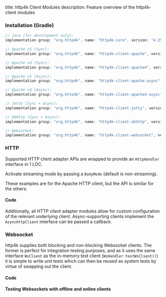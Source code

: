 title: http4k Client Modules
description: Feature overview of the http4k-client modules

### Installation (Gradle)

```groovy
// Java (for development only):
implementation group: "org.http4k", name: "http4k-core", version: "4.25.0.0"

// Apache v5 (Sync): 
implementation group: "org.http4k", name: "http4k-client-apache", version: "4.25.0.0"

// Apache v4 (Sync): 
implementation group: "org.http4k", name: "http4k-client-apache4", version: "4.25.0.0"

// Apache v5 (Async): 
implementation group: "org.http4k", name: "http4k-client-apache-async", version: "4.25.0.0"

// Apache v4 (Async): 
implementation group: "org.http4k", name: "http4k-client-apache4-async", version: "4.25.0.0"

// Jetty (Sync + Async): 
implementation group: "org.http4k", name: "http4k-client-jetty", version: "4.25.0.0"

// OkHttp (Sync + Async): 
implementation group: "org.http4k", name: "http4k-client-okhttp", version: "4.25.0.0"

// Websocket: 
implementation group: "org.http4k", name: "http4k-client-websocket", version: "4.25.0.0"
```

### HTTP
Supported HTTP client adapter APIs are wrapped to provide an `HttpHandler` interface in 1 LOC.

Activate streaming mode by passing a `BodyMode` (default is non-streaming).

These examples are for the Apache HTTP client, but the API is similar for the others:

#### Code [<img class="octocat"/>](https://github.com/http4k/http4k/blob/master/src/docs/guide/reference/clients/example_http.kt)

<script src="https://gist-it.appspot.com/https://github.com/http4k/http4k/blob/master/src/docs/guide/reference/clients/example_http.kt"></script>

Additionally, all HTTP client adapter modules allow for custom configuration of the relevant underlying client. Async-supporting clients implement the `AsyncHttpClient` interface can be passed a callback.

### Websocket
http4k supplies both blocking and non-blocking Websocket clients. The former is perfect for integration testing purposes, and as it uses the same interface `WsClient` as the in-memory test client (`WsHandler.testWsClient()`) it is simple to write unit tests which can then be reused as system tests by virtue of swapping out the client.

#### Code [<img class="octocat"/>](https://github.com/http4k/http4k/blob/master/src/docs/guide/reference/clients/example_websocket.kt)

<script src="https://gist-it.appspot.com/https://github.com/http4k/http4k/blob/master/src/docs/guide/reference/clients/example_websocket.kt"></script>

#### Testing Websockets with offline and online clients [<img class="octocat"/>](https://github.com/http4k/http4k/blob/master/src/docs/guide/reference/clients/TestingWebsockets.kt)

<script src="https://gist-it.appspot.com/https://github.com/http4k/http4k/blob/master/src/docs/guide/reference/clients/TestingWebsockets.kt"></script>
